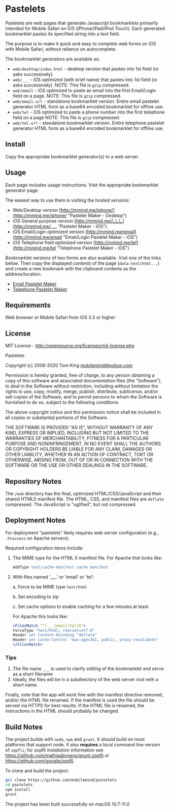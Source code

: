 # Pastelets

Pastelets are web pages that generate Javascript bookmarklets primarily
intended for Mobile Safari on iOS (iPhone/iPad/iPod Touch). Each generated
bookmarklet pastes its specified string into a text field.

The purpose is to make it quick and easy to complete web forms on iOS with
Mobile Safari, without reliance on autocomplete.

The bookmarklet generators are available as:

+ `web/desktop/index.html` - desktop version that pastes into 1st field
  (or asks successively).
+ `web/___` - iOS optimized (with brief name) that pastes into
  1st field (or asks successively). NOTE: This file is `gzip` compressed.
+ `web/email` - iOS optimized to paste an email into the first
  Email/Login field on a page. NOTE: This file is `gzip` compressed.
+ `web/email.url` - standalone bookmarklet version. Entire email pastelet
  generator HTML form as a base64 encoded bookmarklet for offline use.
+ `web/tel` - iOS optimized to paste a phone number into the first
  telephone field on a page NOTE: This file is `gzip` compressed.
+ `web/tel.url` - standalone bookmarklet version. Entire telephone pastelet
  generator HTML form as a base64 encoded bookmarklet for offline use.

## Install

Copy the appropriate bookmarklet generator(s) to a web server.

## Usage

Each page includes usage instructions. Visit the appropriate bookmarklet
generator page.

The easiest way to use them is visiting the hosted versions:

+ Web/Desktop version
  [http://mmind.me/iphone/](http://mmind.me/iphone/ "Pastelet Maker - Desktop")
+ iOS General purpose version
  [http://mmind.me/\_\_\_](http://mmind.me/___ "Pastelet Maker - iOS")
+ iOS Email\/Login optimized version
  [http://mmind.me/email](http://mmind.me/email "Email/Login Pastelet Maker - iOS")
+ iOS Telephone field optimized version
  [http://mmind.me/tel](http://mmind.me/tel "Telephone Pastelet Maker - iOS")

Bookmarklet versions of two forms are also available. Visit one of the links
below. Then copy the displayed _contents_ of the page (`data:text/html...`)
and create a new bookmark with the clipboard contents as the address/location.

+ [Email Pastelet Maker](http://mmind.me/email.joj "Email Pastelet Maker")
+ [Telephone Pastelet Maker](http://mmind.me/tel.joj "Telephone Pastelet
  Maker")

## Requirements

Web browser or Mobile Safari from iOS 3.3 or higher

## License

MIT License - <http://opensource.org/licenses/mit-license.php>

Pastelets

Copyright (c) 2008-2020 Tom King  <mobilemind@pobox.com>

Permission is hereby granted, free of charge, to any person obtaining a copy
of this software and associated documentation files (the "Software"), to deal
in the Software without restriction, including without limitation the rights
to use, copy, modify, merge, publish, distribute, sublicense, and/or sell
copies of the Software, and to permit persons to whom the Software is
furnished to do so, subject to the following conditions:

The above copyright notice and this permission notice shall be included in
all copies or substantial portions of the Software.

THE SOFTWARE IS PROVIDED "AS IS", WITHOUT WARRANTY OF ANY KIND, EXPRESS OR
IMPLIED, INCLUDING BUT NOT LIMITED TO THE WARRANTIES OF MERCHANTABILITY,
FITNESS FOR A PARTICULAR PURPOSE AND NONINFRINGEMENT. IN NO EVENT SHALL THE
AUTHORS OR COPYRIGHT HOLDERS BE LIABLE FOR ANY CLAIM, DAMAGES OR OTHER
LIABILITY, WHETHER IN AN ACTION OF CONTRACT, TORT OR OTHERWISE, ARISING FROM,
OUT OF OR IN CONNECTION WITH THE SOFTWARE OR THE USE OR OTHER DEALINGS IN THE
SOFTWARE.

## Repository Notes

The `/web` directory has the final, optimized HTML/CSS/JavaScript and their
shared HTML5 manifest file. The HTML, CSS, and manifest files are `deflate`
compressed. The JavaScript is "uglified", but not compressed.

## Deployment Notes

For deployment "pastelets" likely requires web server configuration (e.g.,
`.htaccess` on Apache servers).

Required configuration items include:

1. The MIME type for the HTML 5 manifest file. For Apache that looks like:

   ````apache
   AddType text/cache-manifest cache manifest
   ````

2. With files named '\_\_\_' or 'email' or 'tel':

   a. Force to be MIME type `text/html`

   b. Set encoding to zip

   c. Set cache options to enable caching for a few minutes at least.

   For Apache this looks like:

   ````apache
   <FilesMatch "^(___|email|tel)$">
   ForceType "text/html; charset=utf-8"
   Header set Content-Encoding "deflate"
   Header set Cache-Control "max-age=361, public, proxy-revalidate"
   </FilesMatch>
   ````

### Tips

1. The file name `___` is used to clarify editing of the bookmarklet and
   serve as a short filename
2. Ideally, the files will be in a subdirectory of the web server root with a
   short name.

Finally, note that the app will work fine with the manifest directive
removed, and/or the HTML file renamed. If the manifest is used the file
should be served via HTTPS for best results. If the HTML file is renamed,
the instructions in the HTML should probably be changed.

## Build Notes

The project builds with `node`, `npm` and `grunt`. It should build on
most platforms that support node. It also **requires** a local command line
version of `zopfli`; for zopfli installation information see
<https://github.com/mathiasbynens/grunt-zopfli> or
<https://github.com/google/zopfli>.

To clone and build the project:

   ````bash
   git clone https://github.com/mobilemind/pastelets
   cd pastelets
   npm install
   grunt
   ````

The project has been built successfully on macOS 10.7-11.0
